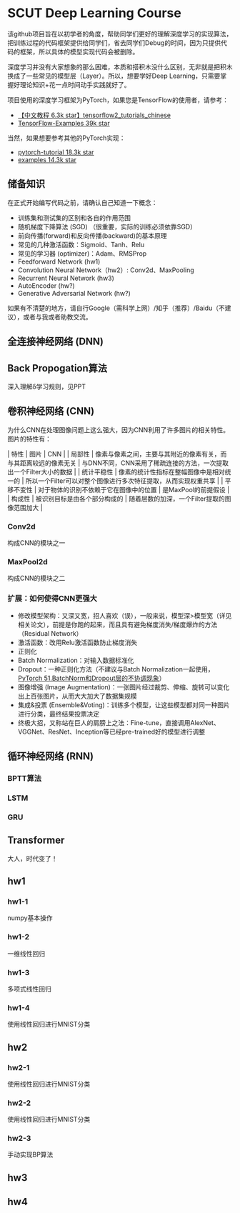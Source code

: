 # SCUT Deep Learning Course 
该github项目旨在以初学者的角度，帮助同学们更好的理解深度学习的实现算法，把训练过程的代码框架提供给同学们，省去同学们Debug的时间，因为只提供代码的框架，所以具体的模型实现代码会被删除。

深度学习并没有大家想象的那么困难，本质和搭积木没什么区别，无非就是把积木换成了一些常见的模型层（Layer）。所以，想要学好Deep Learning，只需要掌握好理论知识+花一点时间动手实践就好了。

项目使用的深度学习框架为PyTorch，如果您是TensorFlow的使用者，请参考：

- [【中文教程 6.3k star】tensorflow2_tutorials_chinese](https://github.com/czy36mengfei/tensorflow2_tutorials_chinese)
- [TensorFlow-Examples 39k star](https://github.com/aymericdamien/TensorFlow-Examples)

当然，如果想要参考其他的PyTorch实现：
- [pytorch-tutorial 18.3k star](https://github.com/yunjey/pytorch-tutorial)
- [examples 14.3k star](https://github.com/pytorch/examples)


## 储备知识
在正式开始编写代码之前，请确认自己知道一下概念：

 - 训练集和测试集的区别和各自的作用范围
 - 随机梯度下降算法 (SGD) （很重要，实际的训练必须依靠SGD）
 - 前向传播(forward)和反向传播(backward)的基本原理
 - 常见的几种激活函数：Sigmoid、Tanh、Relu
 - 常见的学习器 (optimizer)：Adam、RMSProp
 - Feedforward Network (hw1)
 - Convolution Neural Network（hw2）: Conv2d、MaxPooling
 - Recurrent Neural Network (hw3)
 - AutoEncoder (hw?)
 - Generative Adversarial Network (hw?)
 
 
如果有不清楚的地方，请自行Google（需科学上网）/知乎（推荐）/Baidu（不建议），或者与我或者助教交流。


## 全连接神经网络 (DNN)


## Back Propogation算法
深入理解δ学习规则，见PPT


## 卷积神经网络 (CNN)
为什么CNN在处理图像问题上这么强大，因为CNN利用了许多图片的相关特性。图片的特性有：
 
 
| 特性 | 图片 | CNN |
| 局部性 | 像素与像素之间，主要与其附近的像素有关，而与其距离较远的像素无关 | 与DNN不同，CNN采用了稀疏连接的方法，一次提取出一个Filter大小的数据 |
| 统计平稳性 | 像素的统计性指标在整幅图像中是相对统一的 | 所以一个Filter可以对整个图像进行多次特征提取，从而实现权重共享 |
| 平移不变性 | 对于物体的识别不依赖于它在图像中的位置 | 是MaxPool的前提假设 |
| 构成性 | 被识别目标是由各个部分构成的 | 随着层数的加深，一个Filter提取的图像范围加大 |

### Conv2d
构成CNN的模块之一

### MaxPool2d
构成CNN的模块之二

### 扩展：如何使得CNN更强大
 - 修改模型架构：又深又宽，招人喜欢（误），一般来说，模型深>模型宽（详见相关论文），前提是你跑的起来，而且具有避免梯度消失/梯度爆炸的方法（Residual Network）
 - 激活函数：改用Relu激活函数防止梯度消失
 - 正则化
  - Batch Normalization：对输入数据标准化
  - Dropout：一种正则化方法（不建议与Batch Normalization一起使用，[PyTorch 51.BatchNorm和Dropout层的不协调现象](https://zhuanlan.zhihu.com/p/199521441)）
 - 图像增强 (Image Augmentation)：一张图片经过裁剪、伸缩、旋转可以变化出上百张图片，从而大大加大了数据集规模
 - 集成&投票 (Ensemble&Voting)：训练多个模型，让这些模型都对同一种图片进行分类，最终结果投票决定
 - 终极大招，又称站在巨人的肩膀上之法：Fine-tune，直接调用AlexNet、VGGNet、ResNet、Inception等已经pre-trained好的模型进行调整


## 循环神经网络 (RNN)

### BPTT算法

### LSTM

### GRU


## Transformer
大人，时代变了！



## hw1

### hw1-1
numpy基本操作

### hw1-2
一维线性回归


### hw1-3
多项式线性回归

### hw1-4
使用线性回归进行MNIST分类


## hw2

### hw2-1
使用线性回归进行MNIST分类

### hw2-2
使用线性回归进行MNIST分类

### hw2-3
手动实现BP算法


## hw3


## hw4









